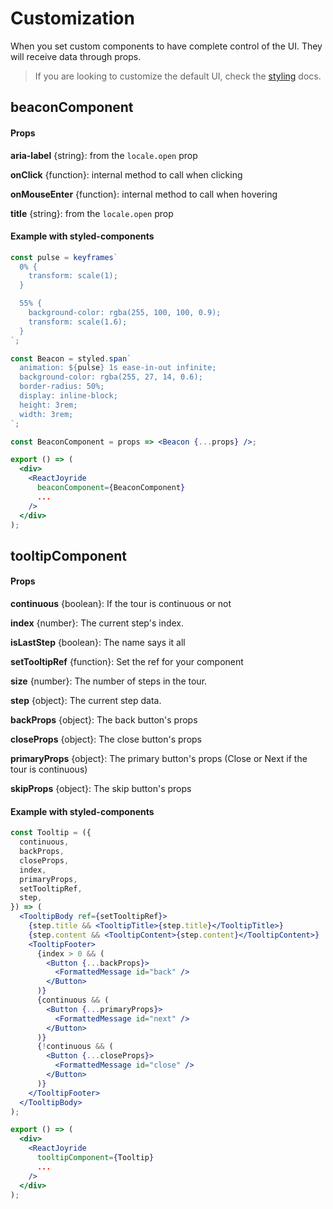 # Customization

When you set custom components to have complete control of the UI.
They will receive data through props.

> If you are looking to customize the default UI, check the [styling](styling.md) docs.



## beaconComponent

#### Props

**aria-label** {string}: from the `locale.open` prop

**onClick** {function}: internal method to call when clicking

**onMouseEnter** {function}: internal method to call when hovering

**title** {string}: from the `locale.open` prop



#### Example with styled-components

```jsx
const pulse = keyframes`
  0% {
    transform: scale(1);
  }

  55% {
    background-color: rgba(255, 100, 100, 0.9);
    transform: scale(1.6);
  }
`;

const Beacon = styled.span`
  animation: ${pulse} 1s ease-in-out infinite;
  background-color: rgba(255, 27, 14, 0.6);
  border-radius: 50%;
  display: inline-block;
  height: 3rem;
  width: 3rem;
`;

const BeaconComponent = props => <Beacon {...props} />;

export () => (
  <div>
    <ReactJoyride
      beaconComponent={BeaconComponent}
      ...
    />
  </div>
);
```



## tooltipComponent

#### Props

**continuous** {boolean}: If the tour is continuous or not

**index** {number}: The current step's index.

**isLastStep** {boolean}: The name says it all

**setTooltipRef** {function}: Set the ref for your component

**size** {number}: The number of steps in the tour.

**step** {object}: The current step data.

**backProps** {object}: The back button's props

**closeProps** {object}: The close button's props

**primaryProps** {object}: The primary button's props (Close or Next if the tour is continuous)

**skipProps** {object}: The skip button's props



#### Example with styled-components

```jsx
const Tooltip = ({
  continuous,
  backProps,
  closeProps,
  index,
  primaryProps,
  setTooltipRef,
  step,
}) => (
  <TooltipBody ref={setTooltipRef}>
    {step.title && <TooltipTitle>{step.title}</TooltipTitle>}
    {step.content && <TooltipContent>{step.content}</TooltipContent>}
    <TooltipFooter>
      {index > 0 && (
        <Button {...backProps}>
          <FormattedMessage id="back" />
        </Button>
      )}
      {continuous && (
        <Button {...primaryProps}>
          <FormattedMessage id="next" />
        </Button>
      )}
      {!continuous && (
        <Button {...closeProps}>
          <FormattedMessage id="close" />
        </Button>
      )}
    </TooltipFooter>
  </TooltipBody>
);

export () => (
  <div>
    <ReactJoyride
      tooltipComponent={Tooltip}
      ...
    />
  </div>
);
```

